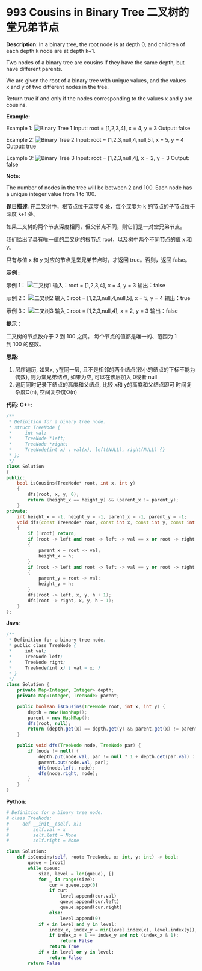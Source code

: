 # 993 Cousins in Binary Tree 二叉树的堂兄弟节点

__Description__:
In a binary tree, the root node is at depth 0, and children of each depth k node are at depth k+1.

Two nodes of a binary tree are cousins if they have the same depth, but have different parents.

We are given the root of a binary tree with unique values, and the values x and y of two different nodes in the tree.

Return true if and only if the nodes corresponding to the values x and y are cousins.

__Example:__

Example 1:
![Binary Tree 1](https://assets.leetcode-cn.com/aliyun-lc-upload/uploads/2019/02/16/q1248-01.png)
Input: root = [1,2,3,4], x = 4, y = 3
Output: false

Example 2:
![Binary Tree 2](https://assets.leetcode-cn.com/aliyun-lc-upload/uploads/2019/02/16/q1248-02.png)
Input: root = [1,2,3,null,4,null,5], x = 5, y = 4
Output: true

Example 3:
![Binary Tree 3](https://assets.leetcode-cn.com/aliyun-lc-upload/uploads/2019/02/16/q1248-03.png)
Input: root = [1,2,3,null,4], x = 2, y = 3
Output: false

__Note:__

The number of nodes in the tree will be between 2 and 100.
Each node has a unique integer value from 1 to 100.

__题目描述__:
在二叉树中，根节点位于深度 0 处，每个深度为 k 的节点的子节点位于深度 k+1 处。

如果二叉树的两个节点深度相同，但父节点不同，则它们是一对堂兄弟节点。

我们给出了具有唯一值的二叉树的根节点 root，以及树中两个不同节点的值 x 和 y。

只有与值 x 和 y 对应的节点是堂兄弟节点时，才返回 true。否则，返回 false。

__示例 :__

示例 1：
![二叉树1](https://assets.leetcode-cn.com/aliyun-lc-upload/uploads/2019/02/16/q1248-01.png)
输入：root = [1,2,3,4], x = 4, y = 3
输出：false

示例 2：
![二叉树2](https://assets.leetcode-cn.com/aliyun-lc-upload/uploads/2019/02/16/q1248-02.png)
输入：root = [1,2,3,null,4,null,5], x = 5, y = 4
输出：true

示例 3：
![二叉树3](https://assets.leetcode-cn.com/aliyun-lc-upload/uploads/2019/02/16/q1248-03.png)
输入：root = [1,2,3,null,4], x = 2, y = 3
输出：false

__提示：__

二叉树的节点数介于 2 到 100 之间。
每个节点的值都是唯一的、范围为 1 到 100 的整数。

__思路__:

1. 层序遍历, 如果x, y在同一层, 且不是相邻的两个结点(较小的结点的下标不能为偶数), 则为堂兄弟结点, 如果为空, 可以在该层加入 0或者 null
2. 遍历同时记录下结点的高度和父结点, 比较 x和 y的高度和父结点即可
时间复杂度O(n), 空间复杂度O(n)

__代码__:
__C++__:

```C++
/**
 * Definition for a binary tree node.
 * struct TreeNode {
 *     int val;
 *     TreeNode *left;
 *     TreeNode *right;
 *     TreeNode(int x) : val(x), left(NULL), right(NULL) {}
 * };
 */
class Solution 
{
public:
    bool isCousins(TreeNode* root, int x, int y) 
    {
        dfs(root, x, y, 0);
        return (height_x == height_y) && (parent_x != parent_y);
    }
private:
    int height_x = -1, height_y = -1, parent_x = -1, parent_y = -1;
    void dfs(const TreeNode* root, const int x, const int y, const int h)
    {
        if (!root) return;
        if (root -> left and root -> left -> val == x or root -> right and root -> right -> val == x)
        {
            parent_x = root -> val;
            height_x = h;
        }
        if (root -> left and root -> left -> val == y or root -> right and root -> right -> val == y)
        {
            parent_y = root -> val;
            height_y = h;
        }
        dfs(root -> left, x, y, h + 1);
        dfs(root -> right, x, y, h + 1);
    }
};
```

__Java__:

```Java
/**
 * Definition for a binary tree node.
 * public class TreeNode {
 *     int val;
 *     TreeNode left;
 *     TreeNode right;
 *     TreeNode(int x) { val = x; }
 * }
 */
class Solution {
    private Map<Integer, Integer> depth;
    private Map<Integer, TreeNode> parent;

    public boolean isCousins(TreeNode root, int x, int y) {
        depth = new HashMap();
        parent = new HashMap();
        dfs(root, null);
        return (depth.get(x) == depth.get(y) && parent.get(x) != parent.get(y));
    }

    public void dfs(TreeNode node, TreeNode par) {
        if (node != null) {
            depth.put(node.val, par != null ? 1 + depth.get(par.val) : 0);
            parent.put(node.val, par);
            dfs(node.left, node);
            dfs(node.right, node);
        }
    }
}
```

__Python__:

```Python
# Definition for a binary tree node.
# class TreeNode:
#     def __init__(self, x):
#         self.val = x
#         self.left = None
#         self.right = None

class Solution:
    def isCousins(self, root: TreeNode, x: int, y: int) -> bool:
        queue = [root]
        while queue:
            size, level = len(queue), []
            for _ in range(size):
                cur = queue.pop(0)
                if cur:
                    level.append(cur.val)
                    queue.append(cur.left)
                    queue.append(cur.right)
                else:
                    level.append(0)
            if x in level and y in level:
                index_x, index_y = min(level.index(x), level.index(y)), max(level.index(x), level.index(y))
                if index_x + 1 == index_y and not (index_x & 1):
                    return False
                return True
            if x in level or y in level:
                return False
        return False
```
